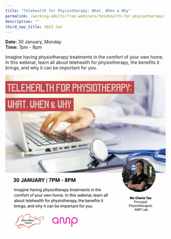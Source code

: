 ```yaml
---
title: "Telehealth for Physiotherapy: What, When & Why"
permalink: /working-adults/free-webinars/telehealth-for-physiotherapy/
description: ""
third_nav_title: 2023 Jan
---
```

**Date:** 30 January, Monday
<br> **Time:** 7pm - 8pm

Imagine having physiotherapy treatments in the comfort of your own home. In this webinar, learn all about telehealth for physiotherapy, the benefits it brings, and why it can be important for you. 

![free webinar on telehealth for physiotherapy](/images/jan%202023/wa_30%20jan2023.jpeg)